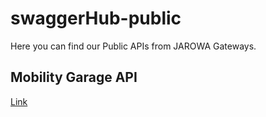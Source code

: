 # swaggerHub-public

Here you can find our Public APIs from JAROWA Gateways.

## Mobility Garage API

[Link](./gateway-mobility-garage.json)
